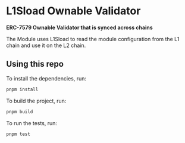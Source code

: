 # L1Sload Ownable Validator

**ERC-7579 Ownable Validator that is synced across chains**

The Module uses L1Sload to read the module configuration from the L1 chain and use it on the L2 chain.

## Using this repo

To install the dependencies, run:

```bash
pnpm install
```

To build the project, run:

```bash
pnpm build
```

To run the tests, run:

```bash
pnpm test
```

